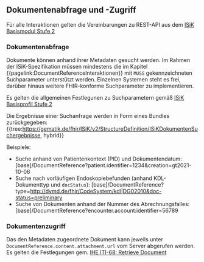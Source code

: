 ## Dokumentenabfrage und -Zugriff
Für alle Interaktionen gelten die Vereinbarungen zu REST-API aus dem [ISiK Basismodul Stufe 2](https://simplifier.net/guide/isik-basismodul-stufe2/UebergreifendeFestlegungenRest)

### Dokumentenabfrage
Dokumente können anhand ihrer Metadaten gesucht werden. Im Rahmen der ISiK-Spezifikation müssen mindestens die im Kapitel {{pagelink:DocumentReferenceInteraktionen}}
mit `MUSS` gekennzeichneten Suchparameter unterstützt werden. Einzelnen Systemen steht es frei, darüber hinaus weitere FHIR-konforme Suchparameter zu implementieren.

Es gelten die allgemeinen Festlegunen zu Suchparametern gemäß [ISiK Basisprofil Stufe 2](https://simplifier.net/guide/isik-basismodul-stufe2/UebergreifendeFestlegungenSuchparameter)

Die Ergebnisse einer Suchanfrage werden in Form eines Bundles zurückgegeben:
{{tree:https://gematik.de/fhir/ISiK/v2/StructureDefinition/ISiKDokumentenSuchergebnisse, hybrid}}


Beispiele:
* Suche anhand von Patientenkontext (PID) und Dokumentendatum:
  [base]/DocumentReference?patient.identifier=1234&creation=gt2021-10-06
* Suche nach vorläufigen Endoskopiebefunden (anhand KDL-Dokumenttyp und `docStatus`):
  [base]/DocumentReference?type=http://dvmd.de/fhir/CodeSystem/kdl|DG02010&doc-status=preliminary
* Suche von Dokumenten anhand der Nummer des Abrechnungsfalles:
  [base]/DocumentReference?encounter.account:identifier=56789

### Dokumentenzugriff

Das den Metadaten zugeordnete Dokument kann jeweils unter `DocumentReference.content.attachment.url` vom Server abgerufen werden.
Es gelten die Festlegungen gem. [IHE ITI-68: Retrieve Document](https://profiles.ihe.net/ITI/MHD/ITI-68.html#236841-retrieve-document-request-message)

<!-- FHIR-native Systeme werden das Dokument präferiert über einen [Binary-Endpunkt](http://hl7.org/fhir/binary.html) bereitstellen. Dieser verfügt über folgende Besonderheit:

* Wenn der Zugriff mit dem Accept-Header `application/fhir+xml` oder `application/fhir+json` erfolgt, müssen die Daten als Binary-Ressource im angeforderten Format zurückgegeben werden.
* Wenn der Zugriff mit einem *anderen* Accept-Header als `application/fhir+xml` oder `application/fhir+json` erfolgt, so soll das Dokument im angeforderten Format zurückgegeben werden,
z.B. MUSS bei Zugriffen mit Accept-Header `application/pdf` das Dokument unmittelbar als PDF zurückgegeben werden, sofern dies dem Content-Type der Binary-Ressource entspricht.

Da es sich bei der Verlinkung via `DocumentReference.content.attachment.url` nicht um einen `Reference`-Datentyp im Sinne von FHIR handelt, gelten hier nicht die Gesetzmäßigkeites eines FHIR.Endpunktes. Wenn das Dokument über einen Binary-Endpunkt bereitgestellt wird udn folglich in verschiedenen Formaten (z.B. XML, JSON und nativ) abrufbar ist, so muss für jede verfügbare Repräsentation des Dokumentes ein separater DocumentReference.content-Knoten mit enstprechendem `content.attachment.contentType`-Code angelegt werden. Diese referenzieren dann jeweils auf die Binary-Ressource mit angehängtem [`_format`-Parameter](http://hl7.org/fhir/http.html#parameters).

Siehe hierzu auch die [entsprechende Diskussion in der Internationalen FHIR-Community](https://chat.fhir.org/#narrow/stream/179166-implementers/topic/Attachment.2EcontentType.20for.20FHIR) -->

